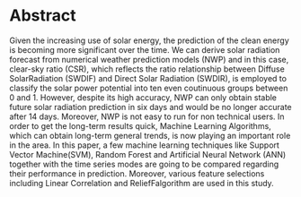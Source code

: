 # Abstract

Given the increasing use of solar energy, the prediction of the clean energy is becoming more significant over the time. We can derive solar radiation forecast from numerical weather prediction models (NWP) and in this case, clear-sky ratio (CSR), which reflects the ratio relationship between Diffuse SolarRadiation (SWDIF) and Direct Solar Radiation (SWDIR), is employed to classify the solar power potential into ten even coutinuous groups between 0 and 1. However, despite its high accuracy, NWP can only obtain stable future solar radiation prediction in six days and would be no longer accurate after 14 days. Moreover, NWP is not easy to run for non technical users. In order to get the long-term results quick, Machine Learning Algorithms, which can obtain long-term general trends, is now playing an important role in the area. In this paper, a few machine learning techniques like Support Vector Machine(SVM), Random Forest and Artificial Neural Network (ANN) together with the time series modes are going to be compared regarding their performance in prediction. Moreover, various feature selections including Linear Correlation and ReliefFalgorithm are used in this study.